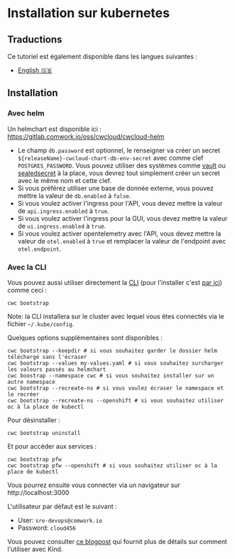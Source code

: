 # Installation sur kubernetes

## Traductions

Ce tutoriel est également disponible dans les langues suivantes :

* [English 🇬🇧](../../../../../tutorials/selfhosted/installation/kubernetes.md)

## Installation

### Avec helm

Un helmchart est disponible ici : https://gitlab.comwork.io/oss/cwcloud/cwcloud-helm

* Le champ `db.password` est optionnel, le renseigner va créer un secret `${releaseName}-cwcloud-chart-db-env-secret` avec comme clef `POSTGRES_PASSWORD`. Vous pouvez utiliser des systèmes comme [vault](https://www.vaultproject.io) ou [sealedsecret](https://github.com/bitnami-labs/sealed-secrets) à la place, vous devrez tout simplement créer un secret avec le même nom et cette clef.
* Si vous préférez utiliser une base de donnée externe, vous pouvez mettre la valeur de `db.enabled` à `false`.
* Si vous voulez activer l'ingress pour l'API, vous devez mettre la valeur de `api.ingress.enabled` à `true`.
* Si vous voulez activer l'ingress pour la GUI, vous devez mettre la valeur de `ui.ingress.enabled` à `true`.
* Si vous voulez activer opentelemetry avec l'API, vous devez mettre la valeur de `otel.enabled` à `true` et remplacer la valeur de l'endpoint avec `otel.endpoint`.

### Avec la CLI

Vous pouvez aussi utiliser directement la [CLI](../../cli/README.md) (pour l'installer c'est [par ici](../../cli/install.md)) comme ceci :

```shell
cwc bootstrap
```

Note: la CLI installera sur le cluster avec lequel vous êtes connectés via le fichier `~/.kube/config`.

Quelques options supplémentaires sont disponibles :

```shell
cwc bootstrap --keepdir # si vous souhaitez garder le dossier helm téléchargé sans l'écraser
cwc bootstrap --values my-values.yaml # si vous souhaitez surcharger les valeurs passés au helmchart
cwc boostrap --namespace cwc # si vous souhaitez installer sur un autre namespace
cwc bootstrap --recreate-ns # si vous voulez écraser le namespace et le recréer
cwc bootstrap --recreate-ns --openshift # si vous souhaitez utiliser oc à la place de kubectl
```

Pour désinstaller :

```shell
cwc bootstrap uninstall
```

Et pour accéder aux services :

```shell
cwc bootstrap pfw
cwc bootstrap pfw --openshift # si vous souhaitez utiliser oc à la place de kubectl
```

Vous pourrez ensuite vous connecter via un navigateur sur http://localhost:3000

L'utilisateur par défaut est le suivant :
* User: `sre-devops@comwork.io`
* Password: `cloud456`

Vous pouvez consulter [ce blogpost](https://www.comwork.io/blog/cwcloud-kubernetes-install) qui fournit plus de détails sur comment l'utiliser avec Kind.
